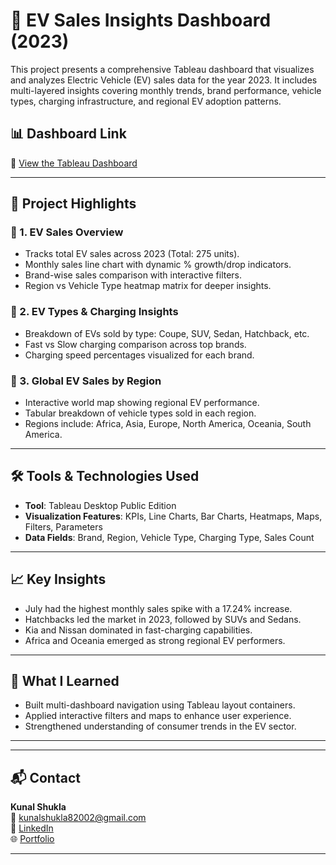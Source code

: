 # 🚗 EV Sales Insights Dashboard (2023)

This project presents a comprehensive Tableau dashboard that visualizes and analyzes Electric Vehicle (EV) sales data for the year 2023. It includes multi-layered insights covering monthly trends, brand performance, vehicle types, charging infrastructure, and regional EV adoption patterns.

## 📊 Dashboard Link

🔗 [View the Tableau Dashboard](https://public.tableau.com/app/profile/kunal.shukla6897/viz/EVSALESINSIGHTSDASHBOARD-2023/EVSALESOVERVIEW2023?publish=yes)

---

## 📌 Project Highlights

### 🔷 1. **EV Sales Overview**
- Tracks total EV sales across 2023 (Total: 275 units).
- Monthly sales line chart with dynamic % growth/drop indicators.
- Brand-wise sales comparison with interactive filters.
- Region vs Vehicle Type heatmap matrix for deeper insights.

### 🔷 2. **EV Types & Charging Insights**
- Breakdown of EVs sold by type: Coupe, SUV, Sedan, Hatchback, etc.
- Fast vs Slow charging comparison across top brands.
- Charging speed percentages visualized for each brand.

### 🔷 3. **Global EV Sales by Region**
- Interactive world map showing regional EV performance.
- Tabular breakdown of vehicle types sold in each region.
- Regions include: Africa, Asia, Europe, North America, Oceania, South America.

---

## 🛠 Tools & Technologies Used
- **Tool**: Tableau Desktop Public Edition
- **Visualization Features**: KPIs, Line Charts, Bar Charts, Heatmaps, Maps, Filters, Parameters
- **Data Fields**: Brand, Region, Vehicle Type, Charging Type, Sales Count

---

## 📈 Key Insights
- July had the highest monthly sales spike with a 17.24% increase.
- Hatchbacks led the market in 2023, followed by SUVs and Sedans.
- Kia and Nissan dominated in fast-charging capabilities.
- Africa and Oceania emerged as strong regional EV performers.

---

## 🧠 What I Learned
- Built multi-dashboard navigation using Tableau layout containers.
- Applied interactive filters and maps to enhance user experience.
- Strengthened understanding of consumer trends in the EV sector.

---


---

## 📬 Contact

**Kunal Shukla**  
📧 [kunalshukla82002@gmail.com](mailto:kunalshukla82002@gmail.com)  
🔗 [LinkedIn](https://www.linkedin.com/in/kunal-shukla-4569bb31b/)  
🌐 [Portfolio](https://kunal-shukla-portfolio.netlify.app/)  

---
